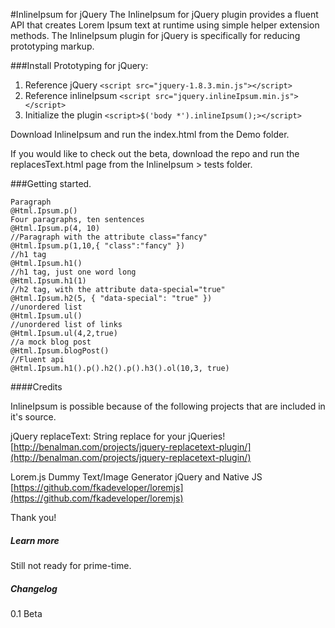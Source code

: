 #InlineIpsum for jQuery
The InlineIpsum for jQuery plugin provides a fluent API that creates Lorem Ipsum text at runtime using simple helper extension methods. The InlineIpsum plugin for jQuery is specifically for reducing prototyping markup.

###Install Prototyping for jQuery:
1. Reference jQuery ``<script src="jquery-1.8.3.min.js"></script>``
2. Reference inlineIpsum ``<script src="jquery.inlineIpsum.min.js"></script>``
3. Initialize the plugin ``<script>$('body *').inlineIpsum();></script>``

Download InlineIpsum and run the index.html from the Demo folder.

If you would like to check out the beta, download the repo and run the replacesText.html page from the InlineIpsum > tests folder.

###Getting started.

	Paragraph
	@Html.Ipsum.p()
	Four paragraphs, ten sentences
	@Html.Ipsum.p(4, 10)
	//Paragraph with the attribute class="fancy"
	@Html.Ipsum.p(1,10,{ "class":"fancy" })
	//h1 tag
	@Html.Ipsum.h1()
	//h1 tag, just one word long
	@Html.Ipsum.h1(1)
	//h2 tag, with the attribute data-special="true"
	@Html.Ipsum.h2(5, { "data-special": "true" })
	//unordered list
	@Html.Ipsum.ul()
	//unordered list of links
	@Html.Ipsum.ul(4,2,true)
	//a mock blog post
	@Html.Ipsum.blogPost()
	//Fluent api
	@Html.Ipsum.h1().p().h2().p().h3().ol(10,3, true)

####Credits

InlineIpsum is possible because of the following projects that are included in it's source.

jQuery replaceText: String replace for your jQueries!
[http://benalman.com/projects/jquery-replacetext-plugin/](http://benalman.com/projects/jquery-replacetext-plugin/)

Lorem.js Dummy Text/Image Generator jQuery and Native JS [https://github.com/fkadeveloper/loremjs](https://github.com/fkadeveloper/loremjs)

Thank you!

##### Learn more
Still not ready for prime-time.

##### Changelog
0.1 Beta

